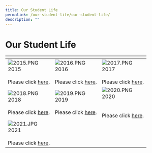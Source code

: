 ```yaml
---
title: Our Student Life
permalink: /our-student-life/our-student-life/
description: ""
---
```

# Our Student Life

<table>
<thead>
  <tr>
    <th></th>
    <th></th>
    <th></th>
  </tr>
</thead>
<tbody>
  <tr>
    <td><img src="https://dunmansec.moe.edu.sg/qql/slot/u194/2019/Our%20Student%20Life/Student%20Life/2015.PNG" alt="2015.PNG"><br>2015<br><br>Please click <a href="https://www.flickr.com/photos/dunmansecondary/collections/72157650202286507/">here</a>.<br></td>
    <td><img src="https://dunmansec.moe.edu.sg/qql/slot/u194/2019/Our%20Student%20Life/Student%20Life/2016.PNG" alt="2016.PNG"><br>2016<br><br>Please click <a href="https://www.flickr.com/photos/dunmansecondary/collections/72157661893601593/">here</a>.<br></td>
    <td><img src="https://dunmansec.moe.edu.sg/qql/slot/u194/2019/Our%20Student%20Life/Student%20Life/2017.PNG" alt="2017.PNG"><br>2017<br><br>Please click <a href="https://www.flickr.com/photos/dunmansecondary/collections/72157676416368984/">here</a>.<br></td>
  </tr>
  <tr>
    <td><img src="https://dunmansec.moe.edu.sg/qql/slot/u194/2019/Our%20Student%20Life/Student%20Life/2018.PNG" alt="2018.PNG"><br>2018<br><br>Please click <a href="https://www.flickr.com/photos/dunmansecondary/collections/72157711370788906/">here</a>.<br></td>
    <td><img src="https://dunmansec.moe.edu.sg/qql/slot/u194/2019/Our%20Student%20Life/Student%20Life/2019.PNG" alt="2019.PNG"><br>2019<br><br>Please click <a href="https://www.flickr.com/photos/dunmansecondary/collections/72157711371341647/">here</a>.<br></td>
    <td><img src="https://dunmansec.moe.edu.sg/qql/slot/u194/2019/Our%20Student%20Life/Student%20Life/2020.PNG" alt="2020.PNG"><br>2020<br><br><br>Please click <a href="https://www.flickr.com/photos/dunmansecondary/collections/72157717046618511/">here</a>.<br></td>
  </tr>
  <tr>
    <td><img src="https://dunmansec.moe.edu.sg/qql/slot/u194/2019/Our%20Student%20Life/Student%20Life/2021.JPG" alt="2021.JPG"><br>2021<br><br>Please click <a href="https://www.flickr.com/photos/dunmansecondary/collections/72157719745220144/">here</a>.</td>
    <td> <br><br></td>
    <td> <br></td>
  </tr>
</tbody>
</table>